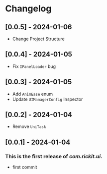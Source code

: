 # Changelog
## [0.0.5] - 2024-01-06

- Change Project Structure

## [0.0.4] - 2024-01-05

- Fix `IPanelLoader` bug

## [0.0.3] - 2024-01-05

- Add `AnimEase` enum
- Update `UIManagerConfig` Inspector

## [0.0.2] - 2024-01-04

- Remove `UniTask`

## [0.0.1] - 2024-01-04

### This is the first release of *com.rickit.ui*.

- first commit
